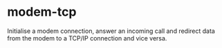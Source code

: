 # modem-tcp
Initialise a modem connection, answer an incoming call and redirect data from the modem to a TCP/IP connection and vice versa.
